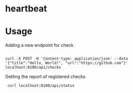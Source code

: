 # heartbeat


# Usage

Adding a new endpoint for check

```

curl -X POST -H 'Content-type: application/json' --data '{"title":"Hello, World!", "url":"https://github.com"}' localhost:8100/api/checks

```

Getting the report of registered checks

```
 curl localhost:8100/api/status
```

